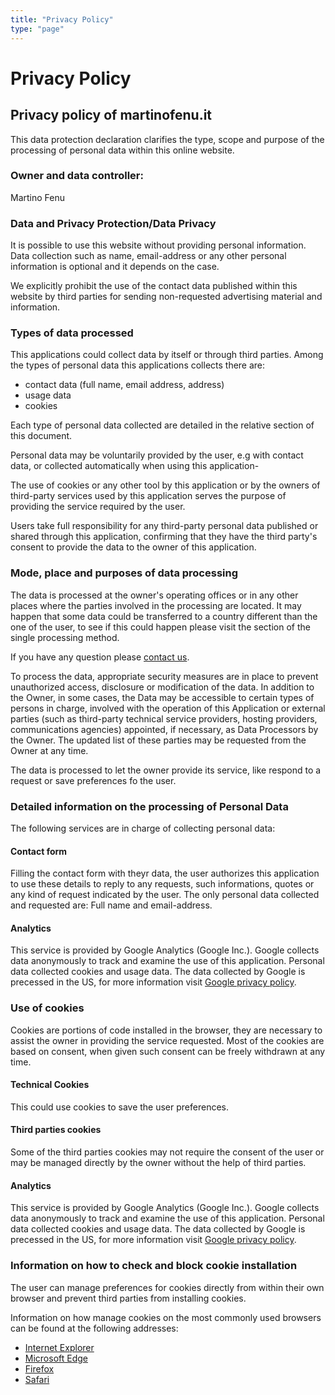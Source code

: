 ```yaml
---
title: "Privacy Policy"
type: "page"
---
```


# Privacy Policy

## Privacy policy of martinofenu.it

This data protection declaration clarifies the type, scope and purpose of the processing of personal data within this online website.

### Owner and data controller:
Martino Fenu

### Data and Privacy Protection/Data Privacy

It is possible to use this website without providing personal information.
Data collection such as name, email-address or any other personal information is optional and it depends on the case.

We explicitly prohibit the use of the contact data published within this website by third parties for sending non-requested advertising material and information.

### Types of data processed

This applications could collect data by itself or through third parties.
Among the types of personal data this applications collects there are:

- contact data (full name, email address, address)
- usage data
- cookies

Each type of personal data collected are detailed in the relative section of this document.

Personal data may be voluntarily provided by the user, e.g with contact data, or collected automatically when using this application-

The use of cookies or any other tool by this application or by the owners of third-party services used by this application serves the purpose of providing the service required by the user.

Users take full responsibility for any third-party personal data published or shared through this application, confirming that they have the third party's consent to provide the data to the owner of this application.

### Mode, place and purposes of data processing

The data is processed at the owner's operating offices or in any other places where the parties involved in the processing are located.
It may happen that some data could be transferred to a country different than the one of the user, to see if this could happen please visit the section of the single processing method.

If you have any question please [contact us](/#contact).

To process the data, appropriate security measures are in place to prevent unauthorized access, disclosure or modification of the data. In addition to the Owner, in some cases, the Data may be accessible to certain types of persons in charge, involved with the operation of this Application or external parties (such as third-party technical service providers, hosting providers, communications agencies) appointed, if necessary, as Data Processors by the Owner. The updated list of these parties may be requested from the Owner at any time.

The data is processed to let the owner provide its service, like respond to a request or save preferences fo the user.


### Detailed information on the processing of Personal Data

The following services are in charge of collecting personal data:

#### Contact form

Filling the contact form with theyr data, the user authorizes this application to use these details to reply to any requests, such informations, quotes or any kind of request indicated by the user.
The only personal data collected and requested are: Full name and email-address.

#### Analytics

This service is provided by Google Analytics (Google Inc.). Google collects data anonymously to track and examine the use of this application.
Personal data collected cookies and usage data.
The data collected by Google is precessed in the US, for more information visit [Google privacy policy](https://www.google.com/intl/it/policies/privacy/).


### Use of cookies

Cookies are portions of code installed in the browser, they are necessary to assist the owner in providing the service requested.
Most of the cookies are based on consent, when given such consent can be freely withdrawn at any time.

#### Technical Cookies

This could use cookies to save the user preferences.

#### Third parties cookies

Some of the third parties cookies may not require the consent of the user or may be managed directly by the owner without the help of third parties.

#### Analytics

This service is provided by Google Analytics (Google Inc.). Google collects data anonymously to track and examine the use of this application.
Personal data collected cookies and usage data.
The data collected by Google is precessed in the US, for more information visit [Google privacy policy](https://www.google.com/intl/it/policies/privacy/).


### Information on how to check and block cookie installation

The user can manage preferences for cookies directly from within their own browser and prevent third parties from installing cookies.

Information on how manage cookies on the most commonly used browsers can be found at the following addresses:

- [Internet Explorer](https://support.microsoft.com/en-us/help/17442/windows-internet-explorer-delete-manage-cookies)
- [Microsoft Edge](https://support.microsoft.com/en-us/help/4468242/microsoft-edge-browsing-data-and-privacy)
- [Firefox](https://support.mozilla.org/en-US/kb/enhanced-tracking-protection-firefox-desktop)
- [Safari](https://support.apple.com/et-ee/guide/safari/sfri11471/mac)
